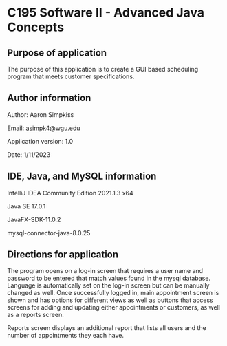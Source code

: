 # C195 Software II - Advanced Java Concepts


## Purpose of application

The purpose of this application is to create a GUI based scheduling program that meets customer specifications.


## Author information

Author: Aaron Simpkiss

Email: asimpk4@wgu.edu

Application version: 1.0

Date: 1/11/2023


## IDE, Java, and MySQL information

IntelliJ IDEA Community Edition 2021.1.3 x64

Java SE 17.0.1

JavaFX-SDK-11.0.2

mysql-connector-java-8.0.25


## Directions for application

The program opens on a log-in screen that requires a user name and password to be entered that match values found in the mysql database. Language is automatically set on the log-in screen but can be manually changed as well.
Once successfully logged in, main appointment screen is shown and has options for different views as well as buttons that access screens for adding and updating either appointments or customers, as well as a reports screen.

Reports screen displays an additional report that lists all users and the number of appointments they each have.
